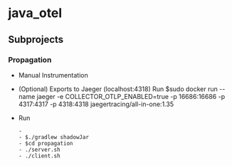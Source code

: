 # java_otel

## Subprojects

### Propagation
  - Manual Instrumentation
  - (Optional) Exports to Jaeger (localhost:4318)
    Run $sudo docker run --name jaeger -e COLLECTOR_OTLP_ENABLED=true   -p 16686:16686   -p 4317:4317   -p 4318:4318   jaegertracing/all-in-one:1.35
 
  - Run
    ```
    -  
    - $./gradlew shadowJar
    - $cd propagation
    - ./server.sh
    - ./client.sh
    ```
